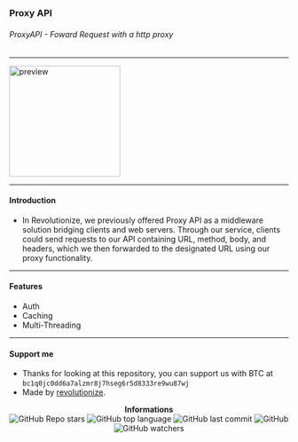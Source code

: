## <h3>Proxy API</h3>

<h6>ProxyAPI - Foward Request with a http proxy</h6>

---

<p>
    <img src="https://cdn.discordapp.com/attachments/1065385280393203892/1222658951796228197/4.jpg?ex=661704e2&is=66048fe2&hm=eab58c9cdb417928ba86ef05f261407beb727f77b63e46cf25d234d4d2c816c8&" alt="preview" width="200px"/>
</p>

---

<h4>Introduction</h4>

- In Revolutionize, we previously offered Proxy API as a middleware solution bridging clients and web servers. Through our service, clients could send requests to our API containing URL, method, body, and headers, which we then forwarded to the designated URL using our proxy functionality.

---

<h4>Features</h4>

- Auth
- Caching
- Multi-Threading

---

<h4>Support me</h4>

- Thanks for looking at this repository, you can support us with BTC at `bc1q0jc0dd6a7alzmr8j7hseg6r5d8333re9wu87wj`
- Made by [revolutionize](https://github.com/Revolutionize-org).

<div align="center">
    <b>Informations</b><br>
    <img alt="GitHub Repo stars" src="https://img.shields.io/github/stars/Revolutionize-org/proxy-api?color=000">
    <img alt="GitHub top language" src="https://img.shields.io/github/languages/top/Revolutionize-org/proxy-api?color=000">
    <img alt="GitHub last commit" src="https://img.shields.io/github/last-commit/Revolutionize-org/proxy-api?color=000">
    <img alt="GitHub" src="https://img.shields.io/github/license/Revolutionize-org/proxy-api?color=000">
    <img alt="GitHub watchers" src="https://img.shields.io/github/watchers/Revolutionize-org/proxy-api?color=000">
</div>
